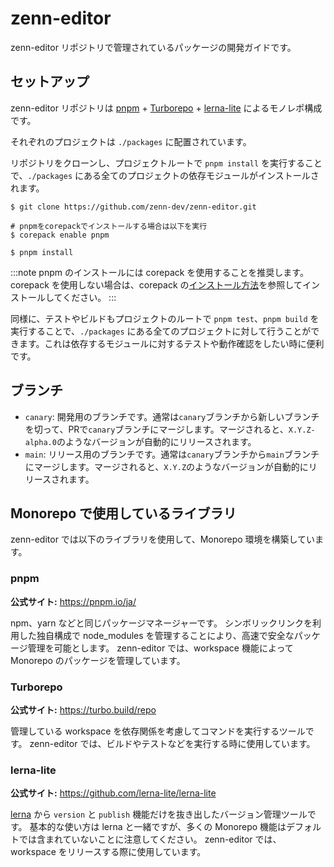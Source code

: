 # zenn-editor

zenn-editor リポジトリで管理されているパッケージの開発ガイドです。

## セットアップ

zenn-editor リポジトリは [pnpm](https://pnpm.io/ja/) + [Turborepo](https://turbo.build/repo) + [lerna-lite](https://github.com/lerna-lite/lerna-lite) によるモノレポ構成です。

それぞれのプロジェクトは `./packages` に配置されています。

リポジトリをクローンし、プロジェクトルートで `pnpm install` を実行することで、`./packages` にある全てのプロジェクトの依存モジュールがインストールされます。

```shell
$ git clone https://github.com/zenn-dev/zenn-editor.git

# pnpmをcorepackでインストールする場合は以下を実行
$ corepack enable pnpm

$ pnpm install
```

:::note
pnpm のインストールには corepack を使用することを推奨します。<br />
corepack を使用しない場合は、corepack の[インストール方法](https://pnpm.io/ja/installation)を参照してインストールしてください。
:::


同様に、テストやビルドもプロジェクトのルートで `pnpm test`、`pnpm build` を実行することで、`./packages` にある全てのプロジェクトに対して行うことができます。これは依存するモジュールに対するテストや動作確認をしたい時に便利です。

## ブランチ

- `canary`: 開発用のブランチです。通常は`canary`ブランチから新しいブランチを切って、PRで`canary`ブランチにマージします。マージされると、`X.Y.Z-alpha.0`のようなバージョンが自動的にリリースされます。
- `main`: リリース用のブランチです。通常は`canary`ブランチから`main`ブランチにマージします。マージされると、`X.Y.Z`のようなバージョンが自動的にリリースされます。


## Monorepo で使用しているライブラリ

zenn-editor では以下のライブラリを使用して、Monorepo 環境を構築しています。

### pnpm 

**公式サイト:** https://pnpm.io/ja/

npm、yarn などと同じパッケージマネージャーです。
シンボリックリンクを利用した独自構成で node_modules を管理することにより、高速で安全なパッケージ管理を可能とします。
zenn-editor では、workspace 機能によって Monorepo のパッケージを管理しています。


### Turborepo

**公式サイト:** https://turbo.build/repo

管理している workspace を依存関係を考慮してコマンドを実行するツールです。
zenn-editor では、ビルドやテストなどを実行する時に使用しています。


### lerna-lite

**公式サイト:** https://github.com/lerna-lite/lerna-lite

[lerna](https://lerna.js.org/) から `version` と `publish` 機能だけを抜き出したバージョン管理ツールです。
基本的な使い方は lerna と一緒ですが、多くの Monorepo 機能はデフォルトでは含まれていないことに注意してください。
zenn-editor では、workspace をリリースする際に使用しています。
